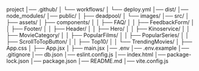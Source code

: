project
│── .github/
│   └── workflows/
│       └── deploy.yml
│── dist/
│── node_modules/
│── public/
│   ├── deadpool/
│   └── images/
│── src/
│   ├── assets/
│   ├── components/
│   │   ├── FAQ/
│   │   ├── FeedbackForm/
│   │   ├── Footer/
│   │   ├── Header/
│   │   ├── Hero/
│   │   ├── Kinoservice/
│   │   ├── MovieCategory/
│   │   ├── PopularFilms/
│   │   ├── PopularSeries/
│   │   ├── ScrollToTopButton/
│   │   ├── Top10/
│   │   └── TrendingMovies/
│   ├── App.css
│   ├── App.jsx
│   ├── main.jsx
│── .env
│── .env.example
│── .gitignore
│── db.json
│── eslint.config.js
│── index.html
│── package-lock.json
│── package.json
│── README.md
│── vite.config.js
